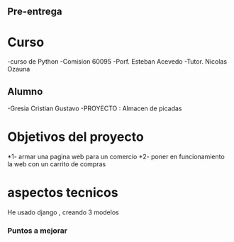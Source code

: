 ## Pre-entrega

# Curso
-curso de Python 
-Comision 60095 
-Porf. Esteban Acevedo 
-Tutor. Nicolas Ozauna

## Alumno
-Gresia Cristian Gustavo 
-PROYECTO : Almacen de picadas

# Objetivos del proyecto
*1- armar una pagina web para un comercio 
*2- poner en funcionamiento la web con un carrito de compras

# aspectos tecnicos
He usado django , creando 3 modelos

### Puntos a mejorar